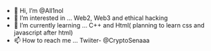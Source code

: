 - 👋 Hi, I’m @All1nol
- 👀 I’m interested in ... Web2, Web3 and ethical hacking
- 🌱 I’m currently learning ... C++ and Html( planning to learn css and javascript after html)
- 📫 How to reach me ... Twiiter- @CryptoSenaaa

<!---
All1nol/All1nol is a ✨ special ✨ repository because its `README.md` (this file) appears on your GitHub profile.
You can click the Preview link to take a look at your changes.
--->
